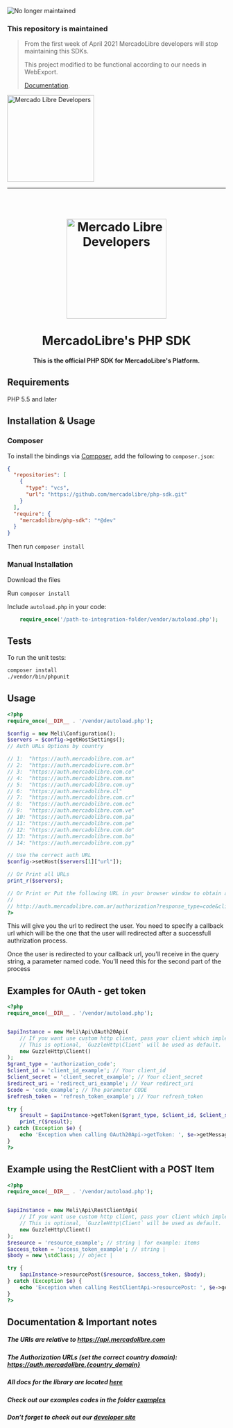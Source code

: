 ![No longer maintained](https://img.shields.io/badge/Maintenance-ON-green.svg)

### This repository is maintained

> From the first week of April 2021 MercadoLibre developers will stop maintaining this SDKs.
>
> This project modified to be functional according to our needs in WebExport.
>
> [Documentation](https://developers.mercadolibre.com).

  <a href="https://developers.mercadolibre.com">
    <img src="https://user-images.githubusercontent.com/1153516/73021269-043c2d80-3e06-11ea-8d0e-6e91441c2900.png" alt="Mercado Libre Developers" width="200"></a>
  </a>

---

<br>
<h1 align="center">
  <a href="https://developers.mercadolibre.com">
    <img src="https://user-images.githubusercontent.com/1153516/29861072-689ec57e-8d3e-11e7-8368-dd923543258f.jpg" alt="Mercado Libre Developers" width="230"></a>
  </a>
  <br><br>
  MercadoLibre's PHP SDK
  <br>
</h1>

<h4 align="center">This is the official PHP SDK for MercadoLibre's Platform.</h4>

## Requirements

PHP 5.5 and later

## Installation & Usage

### Composer

To install the bindings via [Composer](http://getcomposer.org/), add the following to `composer.json`:

```json
{
  "repositories": [
    {
      "type": "vcs",
      "url": "https://github.com/mercadolibre/php-sdk.git"
    }
  ],
  "require": {
    "mercadolibre/php-sdk": "*@dev"
  }
}
```

Then run `composer install`

### Manual Installation

Download the files

Run `composer install`

Include `autoload.php` in your code:

```php
    require_once('/path-to-integration-folder/vendor/autoload.php');
```

## Tests

To run the unit tests:

```bash
composer install
./vendor/bin/phpunit
```

## Usage

```php
<?php
require_once(__DIR__ . '/vendor/autoload.php');

$config = new Meli\Configuration();
$servers = $config->getHostSettings();
// Auth URLs Options by country

// 1:  "https://auth.mercadolibre.com.ar"
// 2:  "https://auth.mercadolivre.com.br"
// 3:  "https://auth.mercadolibre.com.co"
// 4:  "https://auth.mercadolibre.com.mx"
// 5:  "https://auth.mercadolibre.com.uy"
// 6:  "https://auth.mercadolibre.cl"
// 7:  "https://auth.mercadolibre.com.cr"
// 8:  "https://auth.mercadolibre.com.ec"
// 9:  "https://auth.mercadolibre.com.ve"
// 10: "https://auth.mercadolibre.com.pa"
// 11: "https://auth.mercadolibre.com.pe"
// 12: "https://auth.mercadolibre.com.do"
// 13: "https://auth.mercadolibre.com.bo"
// 14: "https://auth.mercadolibre.com.py"

// Use the correct auth URL
$config->setHost($servers[1]["url"]);

// Or Print all URLs
print_r($servers);

// Or Print or Put the following URL in your browser window to obtain authorization:
//
// http://auth.mercadolibre.com.ar/authorization?response_type=code&client_id=$APP_ID&redirect_uri=$YOUR_URL
?>
```

This will give you the url to redirect the user. You need to specify a callback url which will be the one that the user will redirected after a successfull authrization process.

Once the user is redirected to your callback url, you'll receive in the query string, a parameter named code. You'll need this for the second part of the process

## Examples for OAuth - get token

```php
<?php
require_once(__DIR__ . '/vendor/autoload.php');


$apiInstance = new Meli\Api\OAuth20Api(
    // If you want use custom http client, pass your client which implements `GuzzleHttp\ClientInterface`.
    // This is optional, `GuzzleHttp\Client` will be used as default.
    new GuzzleHttp\Client()
);
$grant_type = 'authorization_code';
$client_id = 'client_id_example'; // Your client_id
$client_secret = 'client_secret_example'; // Your client_secret
$redirect_uri = 'redirect_uri_example'; // Your redirect_uri
$code = 'code_example'; // The parameter CODE
$refresh_token = 'refresh_token_example'; // Your refresh_token

try {
    $result = $apiInstance->getToken($grant_type, $client_id, $client_secret, $redirect_uri, $code, $refresh_token);
    print_r($result);
} catch (Exception $e) {
    echo 'Exception when calling OAuth20Api->getToken: ', $e->getMessage(), PHP_EOL;
}
?>
```

## Example using the RestClient with a POST Item

```php
<?php
require_once(__DIR__ . '/vendor/autoload.php');


$apiInstance = new Meli\Api\RestClientApi(
    // If you want use custom http client, pass your client which implements `GuzzleHttp\ClientInterface`.
    // This is optional, `GuzzleHttp\Client` will be used as default.
    new GuzzleHttp\Client()
);
$resource = 'resource_example'; // string | for example: items
$access_token = 'access_token_example'; // string |
$body = new \stdClass; // object |

try {
    $apiInstance->resourcePost($resource, $access_token, $body);
} catch (Exception $e) {
    echo 'Exception when calling RestClientApi->resourcePost: ', $e->getMessage(), PHP_EOL;
}
?>
```

## Documentation & Important notes

##### The URIs are relative to https://api.mercadolibre.com

##### The Authorization URLs (set the correct country domain): https://auth.mercadolibre.{country_domain}

##### All docs for the library are located [here](https://github.com/mercadolibre/php-sdk/tree/master/docs)

##### Check out our examples codes in the folder [examples](https://github.com/mercadolibre/php-sdk/tree/master/examples)

##### Don’t forget to check out our [developer site](https://developers.mercadolibre.com/)
